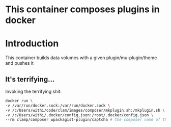 # This container composes plugins in docker

# Introduction

This container builds data volumes with a given plugin/mu-plugin/theme and pushes it

## It's terrifying...

Invoking the terrifying shit:

``` bash
docker run \
-v /var/run/docker.sock:/var/run/docker.sock \
-v /c/Users/withi/code/clam/images/composer/mkplugin.sh:/mkplugin.sh \ # optional
-v /c/Users/withi/.docker/config.json:/root/.docker/config.json \
--rm clamp/composer wpackagist-plugin/captcha # the composer name of the plugin/theme/etc
```